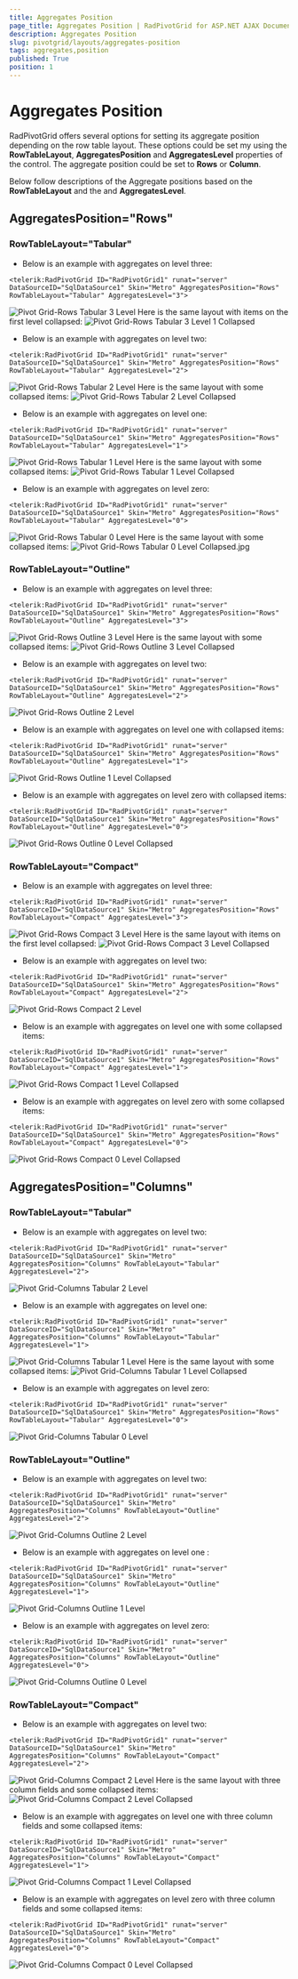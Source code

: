 ```yaml
---
title: Aggregates Position
page_title: Aggregates Position | RadPivotGrid for ASP.NET AJAX Documentation
description: Aggregates Position
slug: pivotgrid/layouts/aggregates-position
tags: aggregates,position
published: True
position: 1
---
```


# Aggregates Position



RadPivotGrid offers several options for setting its aggregate position depending on the row table layout. These options could be set my using the **RowTableLayout**, **AggregatesPosition** and **AggregatesLevel** properties of the control. The aggregate position could be set to **Rows** or **Column**.

Below follow descriptions of the Aggregate positions based on the **RowTableLayout** and the and **AggregatesLevel**.

## AggregatesPosition="Rows"

### **RowTableLayout="Tabular"**

* Below is an example with aggregates on level three:
````ASPNET
<telerik:RadPivotGrid ID="RadPivotGrid1" runat="server" DataSourceID="SqlDataSource1" Skin="Metro" AggregatesPosition="Rows" RowTableLayout="Tabular" AggregatesLevel="3">
````           

![Pivot Grid-Rows Tabular 3 Level](images/PivotGrid-RowsTabular3Level.jpg)
Here is the same layout with items on the first level collapsed:
![Pivot Grid-Rows Tabular 3 Level 1 Collapsed](images/PivotGrid-RowsTabular3Level1Collapsed.jpg)

* Below is an example with aggregates on level two:
````ASPNET
<telerik:RadPivotGrid ID="RadPivotGrid1" runat="server" DataSourceID="SqlDataSource1" Skin="Metro" AggregatesPosition="Rows" RowTableLayout="Tabular" AggregatesLevel="2">
````                

![Pivot Grid-Rows Tabular 2 Level](images/PivotGrid-RowsTabular2Level.jpg)
Here is the same layout with some collapsed items:
![Pivot Grid-Rows Tabular 2 Level Collapsed](images/PivotGrid-RowsTabular2LevelCollapsed.jpg)

* Below is an example with aggregates on level one:
````ASPNET
<telerik:RadPivotGrid ID="RadPivotGrid1" runat="server" DataSourceID="SqlDataSource1" Skin="Metro" AggregatesPosition="Rows" RowTableLayout="Tabular" AggregatesLevel="1">
````                

![Pivot Grid-Rows Tabular 1 Level](images/PivotGrid-RowsTabular1Level.jpg)
Here is the same layout with some collapsed items:
![Pivot Grid-Rows Tabular 1 Level Collapsed](images/PivotGrid-RowsTabular1LevelCollapsed.jpg)

* Below is an example with aggregates on level zero:
````ASPNET
<telerik:RadPivotGrid ID="RadPivotGrid1" runat="server" DataSourceID="SqlDataSource1" Skin="Metro" AggregatesPosition="Rows" RowTableLayout="Tabular" AggregatesLevel="0">
````                

![Pivot Grid-Rows Tabular 0 Level](images/PivotGrid-RowsTabular0Level.jpg)
Here is the same layout with some collapsed items:
![Pivot Grid-Rows Tabular 0 Level Collapsed.jpg](images/PivotGrid-RowsTabular0LevelCollapsed.jpg.png)

### **RowTableLayout="Outline"**

* Below is an example with aggregates on level three:
````ASPNET
<telerik:RadPivotGrid ID="RadPivotGrid1" runat="server" DataSourceID="SqlDataSource1" Skin="Metro" AggregatesPosition="Rows" RowTableLayout="Outline" AggregatesLevel="3">
````                

![Pivot Grid-Rows Outline 3 Level](images/PivotGrid-RowsOutline3Level.jpg)
Here is the same layout with some collapsed items:
![Pivot Grid-Rows Outline 3 Level Collapsed](images/PivotGrid-RowsOutline3LevelCollapsed.jpg)

* Below is an example with aggregates on level two:
````ASPNET
<telerik:RadPivotGrid ID="RadPivotGrid1" runat="server" DataSourceID="SqlDataSource1" Skin="Metro" AggregatesPosition="Rows" RowTableLayout="Outline" AggregatesLevel="2">
````                

![Pivot Grid-Rows Outline 2 Level](images/PivotGrid-RowsOutline2Level.jpg)

* Below is an example with aggregates on level one with collapsed items:
````ASPNET
<telerik:RadPivotGrid ID="RadPivotGrid1" runat="server" DataSourceID="SqlDataSource1" Skin="Metro" AggregatesPosition="Rows" RowTableLayout="Outline" AggregatesLevel="1">
````                

![Pivot Grid-Rows Outline 1 Level Collapsed](images/PivotGrid-RowsOutline1LevelCollapsed.jpg)

* Below is an example with aggregates on level zero with collapsed items:
````ASPNET
<telerik:RadPivotGrid ID="RadPivotGrid1" runat="server" DataSourceID="SqlDataSource1" Skin="Metro" AggregatesPosition="Rows" RowTableLayout="Outline" AggregatesLevel="0">
````                

![Pivot Grid-Rows Outline 0 Level Collapsed](images/PivotGrid-RowsOutline0LevelCollapsed.jpg)

### **RowTableLayout="Compact"**

* Below is an example with aggregates on level three:
````ASPNET
<telerik:RadPivotGrid ID="RadPivotGrid1" runat="server" DataSourceID="SqlDataSource1" Skin="Metro" AggregatesPosition="Rows" RowTableLayout="Compact" AggregatesLevel="3">
````                

![Pivot Grid-Rows Compact 3 Level](images/PivotGrid-RowsCompact3Level.jpg) 
Here is the same layout with items on the first level collapsed:
![Pivot Grid-Rows Compact 3 Level Collapsed](images/PivotGrid-RowsCompact3LevelCollapsed.jpg)

* Below is an example with aggregates on level two:
````ASPNET
<telerik:RadPivotGrid ID="RadPivotGrid1" runat="server" DataSourceID="SqlDataSource1" Skin="Metro" AggregatesPosition="Rows" RowTableLayout="Compact" AggregatesLevel="2">
````                

![Pivot Grid-Rows Compact 2 Level](images/PivotGrid-RowsCompact2Level.jpg)

* Below is an example with aggregates on level one with some collapsed items:
````ASPNET
<telerik:RadPivotGrid ID="RadPivotGrid1" runat="server" DataSourceID="SqlDataSource1" Skin="Metro" AggregatesPosition="Rows" RowTableLayout="Compact" AggregatesLevel="1">
````                

![Pivot Grid-Rows Compact 1 Level Collapsed](images/PivotGrid-RowsCompact1LevelCollapsed.jpg)

* Below is an example with aggregates on level zero with some collapsed items:
````ASPNET
<telerik:RadPivotGrid ID="RadPivotGrid1" runat="server" DataSourceID="SqlDataSource1" Skin="Metro" AggregatesPosition="Rows" RowTableLayout="Compact" AggregatesLevel="0">
````                

![Pivot Grid-Rows Compact 0 Level Collapsed](images/PivotGrid-RowsCompact0LevelCollapsed.jpg)

## AggregatesPosition="Columns"

### **RowTableLayout="Tabular"**

* Below is an example with aggregates on level two:
````ASPNET
<telerik:RadPivotGrid ID="RadPivotGrid1" runat="server" DataSourceID="SqlDataSource1" Skin="Metro" AggregatesPosition="Columns" RowTableLayout="Tabular" AggregatesLevel="2">
````                

![Pivot Grid-Columns Tabular 2 Level](images/PivotGrid-ColumnsTabular2Level.jpg)

* Below is an example with aggregates on level one:
````ASPNET
<telerik:RadPivotGrid ID="RadPivotGrid1" runat="server" DataSourceID="SqlDataSource1" Skin="Metro" AggregatesPosition="Columns" RowTableLayout="Tabular" AggregatesLevel="1">
````                

![Pivot Grid-Columns Tabular 1 Level](images/PivotGrid-ColumnsTabular1Level.jpg)
Here is the same layout with some collapsed items:
![Pivot Grid-Columns Tabular 1 Level Collapsed](images/PivotGrid-ColumnsTabular1LevelCollapsed.jpg)

* Below is an example with aggregates on level zero:
````ASPNET
<telerik:RadPivotGrid ID="RadPivotGrid1" runat="server" DataSourceID="SqlDataSource1" Skin="Metro" AggregatesPosition="Rows" RowTableLayout="Tabular" AggregatesLevel="0">
````                

![Pivot Grid-Columns Tabular 0 Level](images/PivotGrid-ColumnsTabular0Level.jpg)

### **RowTableLayout="Outline"**

* Below is an example with aggregates on level two:
````ASPNET
<telerik:RadPivotGrid ID="RadPivotGrid1" runat="server" DataSourceID="SqlDataSource1" Skin="Metro" AggregatesPosition="Columns" RowTableLayout="Outline" AggregatesLevel="2">
````                

![Pivot Grid-Columns Outline 2 Level](images/PivotGrid-ColumnsOutline2Level.jpg)

* Below is an example with aggregates on level one :
````ASPNET
<telerik:RadPivotGrid ID="RadPivotGrid1" runat="server" DataSourceID="SqlDataSource1" Skin="Metro" AggregatesPosition="Columns" RowTableLayout="Outline" AggregatesLevel="1">
````                

![Pivot Grid-Columns Outline 1 Level](images/PivotGrid-ColumnsOutline1Level.jpg)

* Below is an example with aggregates on level zero:
````ASPNET
<telerik:RadPivotGrid ID="RadPivotGrid1" runat="server" DataSourceID="SqlDataSource1" Skin="Metro" AggregatesPosition="Columns" RowTableLayout="Outline" AggregatesLevel="0">
````                

![Pivot Grid-Columns Outline 0 Level](images/PivotGrid-ColumnsOutline0Level.jpg)

### **RowTableLayout="Compact"**

* Below is an example with aggregates on level two:
````ASPNET
<telerik:RadPivotGrid ID="RadPivotGrid1" runat="server" DataSourceID="SqlDataSource1" Skin="Metro" AggregatesPosition="Columns" RowTableLayout="Compact" AggregatesLevel="2">
````                

![Pivot Grid-Columns Compact 2 Level](images/PivotGrid-ColumnsCompact2Level.jpg)
Here is the same layout with three column fields and some collapsed items:
![Pivot Grid-Columns Compact 2 Level Collapsed](images/PivotGrid-ColumnsCompact2LevelCollapsed.jpg)

* Below is an example with aggregates on level one with three column fields and some collapsed items:
````ASPNET
<telerik:RadPivotGrid ID="RadPivotGrid1" runat="server" DataSourceID="SqlDataSource1" Skin="Metro" AggregatesPosition="Columns" RowTableLayout="Compact" AggregatesLevel="1">
````                

![Pivot Grid-Columns Compact 1 Level Collapsed](images/PivotGrid-ColumnsCompact1LevelCollapsed.jpg)

* Below is an example with aggregates on level zero with three column fields and some collapsed items:
````ASPNET
<telerik:RadPivotGrid ID="RadPivotGrid1" runat="server" DataSourceID="SqlDataSource1" Skin="Metro" AggregatesPosition="Columns" RowTableLayout="Compact" AggregatesLevel="0">
````

![Pivot Grid-Columns Compact 0 Level Collapsed](images/PivotGrid-ColumnsCompact0LevelCollapsed.jpg)
